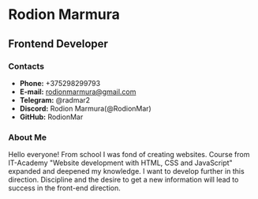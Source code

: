 # Rodion Marmura

## Frontend Developer

### Contacts

* **Phone:** +375298299793
* **E-mail:** rodionmarmura@gmail.com
* **Telegram:** @radmar2 
* **Discord:** Rodion Marmura(@RodionMar) 
* **GitHub:** RodionMar 

### About Me

Hello everyone! From school I was fond of creating websites. Course from IT-Academy "Website development with HTML, CSS and JavaScript" expanded and deepened my knowledge. I want to develop further in this direction. Discipline and the desire to get a new information will lead to success in the front-end direction.